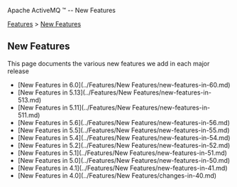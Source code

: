 Apache ActiveMQ ™ -- New Features 

[Features](../features.md) > [New Features](../Features/new-features.md)


New Features
------------

This page documents the various new features we add in each major release

*   [New Features in 6.0](../Features/New Features/new-features-in-60.md)
*   [New Features in 5.13](../Features/New Features/new-features-in-513.md)
*   [New Features in 5.11](../Features/New Features/new-features-in-511.md)
*   [New Features in 5.6](../Features/New Features/new-features-in-56.md)
*   [New Features in 5.5](../Features/New Features/new-features-in-55.md)
*   [New Features in 5.4](../Features/New Features/new-features-in-54.md)
*   [New Features in 5.2](../Features/New Features/new-features-in-52.md)
*   [New Features in 5.1](../Features/New Features/new-features-in-51.md)
*   [New Features in 5.0](../Features/New Features/new-features-in-50.md)
*   [New Features in 4.1](../Features/New Features/new-features-in-41.md)
*   [New Features in 4.0](../Features/New Features/changes-in-40.md)

